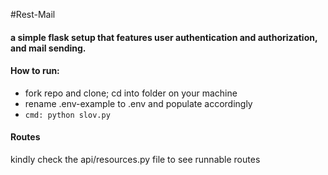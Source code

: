 #Rest-Mail

#### a simple flask setup that features user authentication and authorization, and mail sending.

#### How to run:
- fork repo and clone; cd into folder on your machine
- rename .env-example to .env and populate accordingly
- ```cmd: python slov.py```


#### Routes
kindly check the api/resources.py file to see runnable routes
